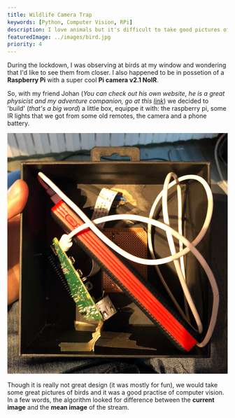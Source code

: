 ```yaml
---
title: Wildlife Camera Trap 
keywords: [Python, Computer Vision, RPi]
description: I love animals but it's difficult to take good pictures of them. So with my friend, we worked one weekend to design an animal trap
featuredImage: ../images/bird.jpg
priority: 4
---
```


During the lockdown, I was observing at birds at my window and wondering that I'd like to see them from closer. I also happened to be in possetion of a **Raspberry Pi** with a super cool **Pi camera v2.1 NoIR**.

So, with my friend Johan (*You can check out his own website, he is a great physicist and my adventure companion, go at this [link](https://jfelisaz.eu/)*) we decided to 'build' (*that's a big word*) a little box, equippe it with: the raspberry pi, some IR lights that we got from some old remotes, the camera and a phone battery. 

![](../images/wildlife_trap.png)

Though it is really not great design (it was mostly for fun), we would take some great pictures of birds and it was a good practise of computer vision. In a few words, the algorithm looked for difference between the **current image** and the **mean image** of the stream. 


